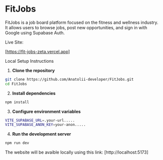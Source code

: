 # FitJobs

FitJobs is a job board platform focused on the fitness and wellness industry. 
It allows users to browse jobs, post new opportunities, and sign in with Google using Supabase Auth.

Live Site:

[https://fit-jobs-zeta.vercel.app]

Local Setup Instructions

1. **Clone the repository**

```bash
git clone https://github.com/Anatolii-developer/FitJobs.git
cd FitJobs
```
2. **Install dependencies**
```bash
npm install
```
3. **Configure environment variables**
```bash
VITE_SUPABASE_URL=.your-url.....
VITE_SUPABASE_ANON_KEY=your-anon.....
```
4. **Run the development server**
```bash
npm run dev
```
The website will be avaible locally using this link: 
[http://localhost:5173]
